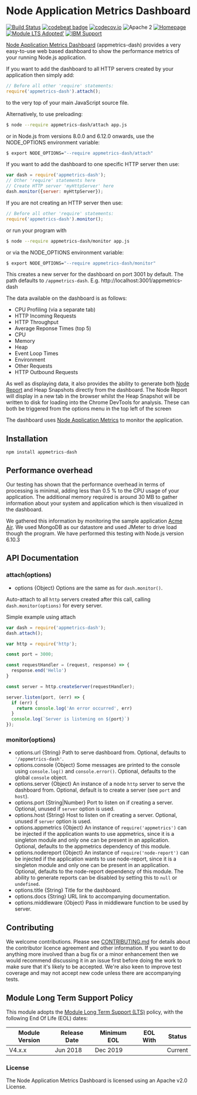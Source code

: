 # Node Application Metrics Dashboard

[![Build Status](https://travis-ci.org/RuntimeTools/appmetrics-dash.svg?branch=master)](https://travis-ci.org/RuntimeTools/appmetrics-dash)
[![codebeat badge](https://codebeat.co/badges/52b7334d-70b0-4659-9acb-b080d6413906)](https://codebeat.co/projects/github-com-runtimetools-appmetrics-dash-master)
[![codecov.io](https://codecov.io/github/RuntimeTools/appmetrics-dash/coverage.svg?branch=master)](https://codecov.io/github/RuntimeTools/appmetrics-dash?branch=master)
![Apache 2](https://img.shields.io/badge/license-Apache2-blue.svg?style=flat)
[![Homepage](https://img.shields.io/badge/homepage-Node%20Application%20Metrics-blue.svg)](https://developer.ibm.com/node/monitoring-post-mortem/application-metrics-node-js/)
[![Module LTS Adopted'](https://img.shields.io/badge/Module%20LTS-Adopted-brightgreen.svg?style=flat)](http://github.com/CloudNativeJS/ModuleLTS)
[![IBM Support](https://img.shields.io/badge/Support-IBM%20Runtimes-brightgreen.svg?style=flat)](http://ibm.biz/node-support)

[Node Application Metrics Dashboard](https://developer.ibm.com/node/monitoring-post-mortem/application-metrics-node-js/) (appmetrics-dash) provides a very easy-to-use web based dashboard to show the performance metrics of your running Node.js application.

If you want to add the dashboard to all HTTP servers created by your application then simply add:

```js
// Before all other 'require' statements:
require('appmetrics-dash').attach();
```
to the very top of your main JavaScript source file.

Alternatively, to use preloading:

```sh
$ node --require appmetrics-dash/attach app.js
```

or in Node.js from versions 8.0.0 and 6.12.0 onwards, use the NODE_OPTIONS environment variable:

```sh
$ export NODE_OPTIONS="--require appmetrics-dash/attach"
```

If you want to add the dashboard to one specific HTTP server then use:

```js
var dash = require('appmetrics-dash');
// Other 'require' statements here
// Create HTTP server 'myHttpServer' here
dash.monitor({server: myHttpServer});
```
If you are not creating an HTTP server then use:

```js
// Before all other 'require' statements:
require('appmetrics-dash').monitor();
```

or run your program with

```sh
$ node --require appmetrics-dash/monitor app.js
```

or via the NODE_OPTIONS environment variable:

```sh
$ export NODE_OPTIONS="--require appmetrics-dash/monitor"
```

This creates a new server for the dashboard on port 3001 by default. The path defaults to ```/appmetrics-dash```.
E.g. http://localhost:3001/appmetrics-dash

The data available on the dashboard is as follows:
* CPU Profiling (via a separate tab)
* HTTP Incoming Requests
* HTTP Throughput
* Average Reponse Times (top 5)
* CPU
* Memory
* Heap
* Event Loop Times
* Environment
* Other Requests
* HTTP Outbound Requests

As well as displaying data, it also provides the ability to generate both [Node Report][2] and Heap Snapshots directly from the dashboard.  The Node Report will display in a new tab in the browser whilst the Heap Snapshot will be written to disk for loading into the Chrome DevTools for analysis.  These can both be triggered from the options menu in the top left of the screen

The dashboard uses [Node Application Metrics][1] to monitor the application. 

## Installation

```console
npm install appmetrics-dash
```

## Performance overhead

Our testing has shown that the performance overhead in terms of processing is minimal, adding less than 0.5 % to the CPU usage of your application. The additional memory required is around 30 MB to gather information about your system and application which is then visualized in the dashboard. 

We gathered this information by monitoring the sample application [Acme Air][3]. We used MongoDB as our datastore and used JMeter to drive load though the program.  We have performed this testing with Node.js version 6.10.3


## API Documentation

### attach(options)

* options {Object} Options are the same as for `dash.monitor()`.

Auto-attach to all `http` servers created after this call, calling `dash.monitor(options)` for every server.

Simple example using attach
```js
var dash = require('appmetrics-dash');
dash.attach();

var http = require('http');

const port = 3000;

const requestHandler = (request, response) => {  
  response.end('Hello')
}

const server = http.createServer(requestHandler);

server.listen(port, (err) => {  
  if (err) {
    return console.log('An error occurred', err)
  }
  console.log(`Server is listening on ${port}`)
});
```

### monitor(options)

* options.url {String} Path to serve dashboard from. Optional, defaults to
  `'/appmetrics-dash'`.
* options.console {Object} Some messages are printed to the console using
  `console.log()` and `console.error()`. Optional, defaults to the global
  `console` object.
* options.server {Object} An instance of a node `http` server to serve the
  dashboard from. Optional, default is to create a server (see `port` and
  `host`).
* options.port {String|Number} Port to listen on if creating a server. Optional,
  unused if `server` option is used.
* options.host {String} Host to listen on if creating a server. Optional,
  unused if `server` option is used.
* options.appmetrics {Object} An instance of `require('appmetrics')` can be
  injected if the application wants to use appmetrics, since it is a singleton
  module and only one can be present in an application. Optional, defaults to
  the appmetrics dependency of this module.
* options.nodereport {Object} An instance of `require('node-report')` can be
  injected if the application wants to use node-report, since it is a singleton
  module and only one can be present in an application. Optional, defaults to
  the node-report dependency of this module.
  The ability to generate reports can be disabled by setting this to `null` or 
  `undefined`.
* options.title {String} Title for the dashboard.
* options.docs {String} URL link to accompanying documentation.
* options.middleware {Object} Pass in middleware function to be used by server.

## Contributing

We welcome contributions. Please see [CONTRIBUTING.md](CONTRIBUTING.md) for details about the contributor licence agreement and other information. If you want to do anything more involved than a bug fix or a minor enhancement then we would recommend discussing it in an issue first before doing the work to make sure that it's likely to be accepted. We're also keen to improve test coverage and may not accept new code unless there are accompanying tests.

## Module Long Term Support Policy

This module adopts the [Module Long Term Support (LTS)](http://github.com/CloudNativeJS/ModuleLTS) policy, with the following End Of Life (EOL) dates:

| Module Version   | Release Date | Minimum EOL | EOL With     | Status  |
|------------------|--------------|-------------|--------------|---------|
| V4.x.x	         | Jun 2018     | Dec 2019    |              | Current |


### License
The Node Application Metrics Dashboard is licensed using an Apache v2.0 License.


[1]:https://developer.ibm.com/open/node-application-metrics/
[2]:https://www.npmjs.com/package/node-report/
[3]:https://github.com/acmeair/acmeair-nodejs/


